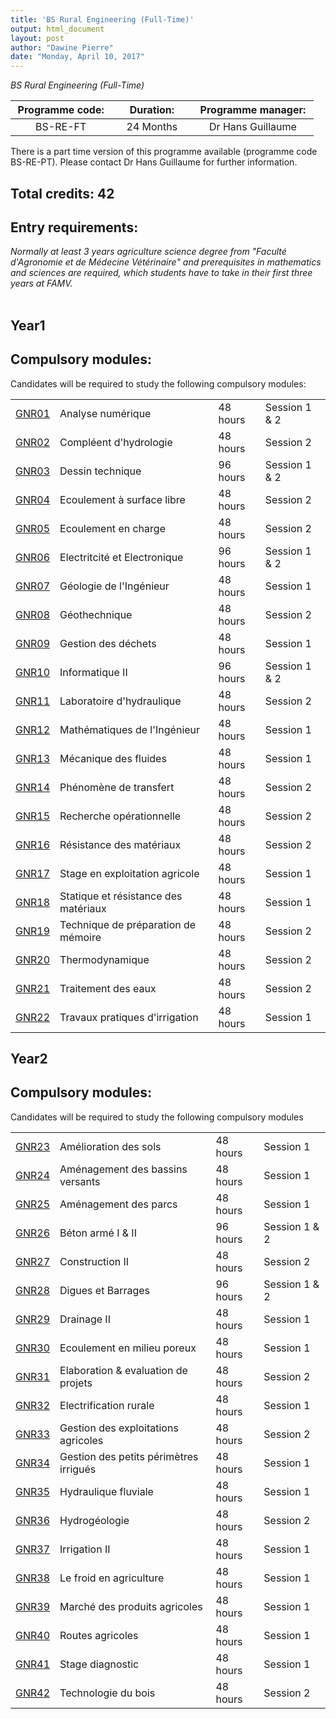 ```yaml
---
title: 'BS Rural Engineering (Full-Time)'
output: html_document
layout: post
author: "Dawine Pierre"
date: "Monday, April 10, 2017"
---
```


*BS Rural Engineering (Full-Time)*

<table style="width: 484.5px;">
<thead>
<tr>
<th style="width: 157px;"><strong>Programme code:</strong></th>
<th style="width: 123px;"><strong>Duration:</strong></th>
<th style="width: 195.5px;"><strong>Programme manager:</strong></th>
</tr>
</thead>
<tbody>
<tr>
<td style="width: 157px; text-align: center;">BS-RE-FT</td>
<td style="width: 123px; text-align: center;">24 Months</td>
<td style="width: 195.5px; text-align: center;">Dr Hans Guillaume</td>
</tr>
</tbody>
</table>

There is a part time version of this programme available (programme code BS-RE-PT). Please contact Dr Hans Guillaume for further information.

## Total credits: 42
## Entry requirements:
*Normally at least 3 years agriculture science degree from "Faculté d'Agronomie et de Médecine Vétérinaire" and prerequisites in mathematics and sciences are required, which students have to take in their first three years at FAMV.*  
<br>



## Year1
## Compulsory modules:

Candidates will be required to study the following compulsory modules:
<table>
<tbody>
<tr>
<td><a href="http://www.ueh.edu.ht/facultes/famv.php">GNR01</a></td>
<td>Analyse num&eacute;rique</td>
<td>48 hours</td>
<td>Session 1 &amp; 2</td>
</tr>
<tr>
<td><a href="http://www.ueh.edu.ht/facultes/famv.php">GNR02</a></td>
<td>Compl&eacute;ent d'hydrologie</td>
<td>48 hours</td>
<td>Session 2</td>
</tr>
<tr>
<td><a href="http://www.ueh.edu.ht/facultes/famv.php">GNR03</a></td>
<td>Dessin technique</td>
<td>96 hours</td>
<td>Session 1 &amp; 2</td>
</tr>
<tr>
<td><a href="http://www.ueh.edu.ht/facultes/famv.php">GNR04</a></td>
<td>Ecoulement &agrave; surface libre</td>
<td>48 hours</td>
<td>Session 2</td>
</tr>
<tr>
<td><a href="http://www.ueh.edu.ht/facultes/famv.php">GNR05</a></td>
<td>Ecoulement en charge</td>
<td>48 hours</td>
<td>Session 2</td>
</tr>
<tr>
<td><a href="http://www.ueh.edu.ht/facultes/famv.php">GNR06</a></td>
<td>Electritcit&eacute; et Electronique</td>
<td>96 hours</td>
<td>Session 1 &amp; 2</td>
</tr>
<tr>
<td><a href="http://www.ueh.edu.ht/facultes/famv.php">GNR07</a></td>
<td>G&eacute;ologie de l'Ing&eacute;nieur</td>
<td>48 hours</td>
<td>Session 1</td>
</tr>
<tr>
<td><a href="http://www.ueh.edu.ht/facultes/famv.php">GNR08</a></td>
<td>G&eacute;othechnique</td>
<td>48 hours</td>
<td>Session 2</td>
</tr>
<tr>
<td><a href="http://www.ueh.edu.ht/facultes/famv.php">GNR09</a></td>
<td>Gestion des d&eacute;chets</td>
<td>48 hours</td>
<td>Session 1</td>
</tr>
<tr>
<td><a href="http://www.ueh.edu.ht/facultes/famv.php">GNR10</a></td>
<td>Informatique II</td>
<td>96 hours</td>
<td>Session 1 &amp; 2</td>
</tr>
<tr>
<td><a href="http://www.ueh.edu.ht/facultes/famv.php">GNR11</a></td>
<td>Laboratoire d'hydraulique</td>
<td>48 hours</td>
<td>Session 2</td>
</tr>
<tr>
<td><a href="http://www.ueh.edu.ht/facultes/famv.php">GNR12</a></td>
<td>Math&eacute;matiques de l'Ing&eacute;nieur</td>
<td>48 hours</td>
<td>Session 1</td>
</tr>
<tr>
<td><a href="http://www.ueh.edu.ht/facultes/famv.php">GNR13</a></td>
<td>M&eacute;canique des fluides</td>
<td>48 hours</td>
<td>Session 1</td>
</tr>
<tr>
<td><a href="http://www.ueh.edu.ht/facultes/famv.php">GNR14</a></td>
<td>Ph&eacute;nom&egrave;ne de transfert</td>
<td>48 hours</td>
<td>Session 2</td>
</tr>
<tr>
<td><a href="http://www.ueh.edu.ht/facultes/famv.php">GNR15</a></td>
<td>Recherche op&eacute;rationnelle</td>
<td>48 hours</td>
<td>Session 2</td>
</tr>
<tr>
<td><a href="http://www.ueh.edu.ht/facultes/famv.php">GNR16</a></td>
<td>R&eacute;sistance des mat&eacute;riaux</td>
<td>48 hours</td>
<td>Session 2</td>
</tr>
<tr>
<td><a href="http://www.ueh.edu.ht/facultes/famv.php">GNR17</a></td>
<td>Stage en exploitation agricole</td>
<td>48 hours</td>
<td>Session 1</td>
</tr>
<tr>
<td><a href="http://www.ueh.edu.ht/facultes/famv.php">GNR18</a></td>
<td>Statique et r&eacute;sistance des mat&eacute;riaux</td>
<td>48 hours</td>
<td>Session 1</td>
</tr>
<tr>
<td><a href="http://www.ueh.edu.ht/facultes/famv.php">GNR19</a></td>
<td>Technique de pr&eacute;paration de m&eacute;moire</td>
<td>48 hours</td>
<td>Session 2</td>
</tr>
<tr>
<td><a href="http://www.ueh.edu.ht/facultes/famv.php">GNR20</a></td>
<td>Thermodynamique</td>
<td>48 hours</td>
<td>Session 2</td>
</tr>
<tr>
<td><a href="http://www.ueh.edu.ht/facultes/famv.php">GNR21</a></td>
<td>Traitement des eaux</td>
<td>48 hours</td>
<td>Session 2</td>
</tr>
<tr>
<td><a href="http://www.ueh.edu.ht/facultes/famv.php">GNR22</a></td>
<td>Travaux pratiques d'irrigation</td>
<td>48 hours</td>
<td>Session 1</td>
</tr>
</tbody>
</table>


## Year2
## Compulsory modules:

Candidates will be required to study the following compulsory modules

<table>
<tbody>
<tr>
<td><a href="http://www.ueh.edu.ht/facultes/famv.php">GNR23</a></td>
<td>Am&eacute;lioration des sols</td>
<td>48 hours</td>
<td>Session 1</td>
</tr>
<tr>
<td><a href="http://www.ueh.edu.ht/facultes/famv.php">GNR24</a></td>
<td>Am&eacute;nagement des bassins versants</td>
<td>48 hours</td>
<td>Session 1</td>
</tr>
<tr>
<td><a href="http://www.ueh.edu.ht/facultes/famv.php">GNR25</a></td>
<td>Am&eacute;nagement des parcs</td>
<td>48 hours</td>
<td>Session 1</td>
</tr>
<tr>
<td><a href="http://www.ueh.edu.ht/facultes/famv.php">GNR26</a></td>
<td>B&eacute;ton arm&eacute; I &amp; II</td>
<td>96 hours</td>
<td>Session 1 &amp; 2</td>
</tr>
<tr>
<td><a href="http://www.ueh.edu.ht/facultes/famv.php">GNR27</a></td>
<td>Construction II</td>
<td>48 hours</td>
<td>Session 2</td>
</tr>
<tr>
<td><a href="http://www.ueh.edu.ht/facultes/famv.php">GNR28</a></td>
<td>Digues et Barrages</td>
<td>96 hours</td>
<td>Session 1 &amp; 2</td>
</tr>
<tr>
<td><a href="http://www.ueh.edu.ht/facultes/famv.php">GNR29</a></td>
<td>Drainage II</td>
<td>48 hours</td>
<td>Session 1</td>
</tr>
<tr>
<td><a href="http://www.ueh.edu.ht/facultes/famv.php">GNR30</a></td>
<td>Ecoulement en milieu poreux</td>
<td>48 hours</td>
<td>Session 1</td>
</tr>
<tr>
<td><a href="http://www.ueh.edu.ht/facultes/famv.php">GNR31</a></td>
<td>Elaboration &amp; evaluation de projets</td>
<td>48 hours</td>
<td>Session 2</td>
</tr>
<tr>
<td><a href="http://www.ueh.edu.ht/facultes/famv.php">GNR32</a></td>
<td>Electrification rurale</td>
<td>48 hours</td>
<td>Session 1</td>
</tr>
<tr>
<td><a href="http://www.ueh.edu.ht/facultes/famv.php">GNR33</a></td>
<td>Gestion des exploitations agricoles</td>
<td>48 hours</td>
<td>Session 2</td>
</tr>
<tr>
<td><a href="http://www.ueh.edu.ht/facultes/famv.php">GNR34</a></td>
<td>Gestion des petits p&eacute;rim&egrave;tres irrigu&eacute;s</td>
<td>48 hours</td>
<td>Session 1</td>
</tr>
<tr>
<td><a href="http://www.ueh.edu.ht/facultes/famv.php">GNR35</a></td>
<td>Hydraulique fluviale</td>
<td>48 hours</td>
<td>Session 1</td>
</tr>
<tr>
<td><a href="http://www.ueh.edu.ht/facultes/famv.php">GNR36</a></td>
<td>Hydrog&eacute;ologie</td>
<td>48 hours</td>
<td>Session 2</td>
</tr>
<tr>
<td><a href="http://www.ueh.edu.ht/facultes/famv.php">GNR37</a></td>
<td>Irrigation II</td>
<td>48 hours</td>
<td>Session 1</td>
</tr>
<tr>
<td><a href="http://www.ueh.edu.ht/facultes/famv.php">GNR38</a></td>
<td>Le froid en agriculture</td>
<td>48 hours</td>
<td>Session 1</td>
</tr>
<tr>
<td><a href="http://www.ueh.edu.ht/facultes/famv.php">GNR39</a></td>
<td>March&eacute; des produits agricoles</td>
<td>48 hours</td>
<td>Session 1</td>
</tr>
<tr>
<td><a href="http://www.ueh.edu.ht/facultes/famv.php">GNR40</a></td>
<td>Routes agricoles</td>
<td>48 hours</td>
<td>Session 1</td>
</tr>
<tr>
<td><a href="http://www.ueh.edu.ht/facultes/famv.php">GNR41</a></td>
<td>Stage diagnostic</td>
<td>48 hours</td>
<td>Session 1</td>
</tr>
<tr>
<td><a href="http://www.ueh.edu.ht/facultes/famv.php">GNR42</a></td>
<td>Technologie du bois</td>
<td>48 hours</td>
<td>Session 2</td>
</tr>
</tbody>
</table>


